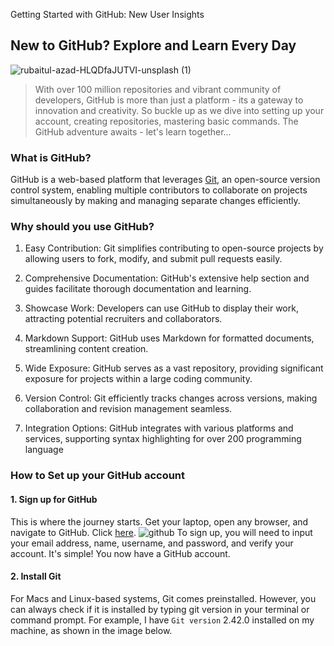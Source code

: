 Getting Started with GitHub: New User Insights
## New to GitHub? Explore and Learn Every Day

![rubaitul-azad-HLQDfaJUTVI-unsplash (1)](https://github.com/lucy-kevin/githubjourney/assets/109363782/997b794b-8e73-4a87-aeec-fd952b8df91e) 

> With over 100 million repositories and vibrant community of developers, GitHub is more than just a platform - its a gateway to innovation and creativity. So buckle up as we dive into setting up your account, creating repositories, mastering basic commands. The GitHub adventure awaits - let's learn together...

### What is GitHub?
GitHub is a web-based platform that leverages [Git](https://www.git-scm.com/#:~:text=Git%20is%20a%20free%20and%20open%20source%20distributed%20version%20control%20system%20designed%20to%20handle%20everything%20from%20small%20to%20very%20large%20projects%20with%20speed%20and%20efficiency.), an open-source version control system, enabling multiple contributors to collaborate on projects simultaneously by making and managing separate changes efficiently.

### Why should you use GitHub?
1. Easy Contribution: Git simplifies contributing to open-source projects by allowing users to fork, modify, and submit pull requests easily.

2. Comprehensive Documentation: GitHub's extensive help section and guides facilitate thorough documentation and learning.

3. Showcase Work: Developers can use GitHub to display their work, attracting potential recruiters and collaborators.

4. Markdown Support: GitHub uses Markdown for formatted documents, streamlining content creation.

5. Wide Exposure: GitHub serves as a vast repository, providing significant exposure for projects within a large coding community.

6. Version Control: Git efficiently tracks changes across versions, making collaboration and revision management seamless.

7. Integration Options: GitHub integrates with various platforms and services, supporting syntax highlighting for over 200 programming language

### How to Set up your GitHub account
#### 1. Sign up for GitHub
This is where the journey starts. Get your laptop, open any browser, and navigate to GitHub. Click [here](https://github.com).
![github](https://github.com/lucy-kevin/githubjourney/assets/109363782/74b43094-d8ab-4a7f-a1d3-573a79589491)
To sign up, you will need to input your email address, name, username, and password, and verify your account. It's simple! You now have a GitHub account.
#### 2. Install Git
For Macs and Linux-based systems, Git comes preinstalled. However, you can always check if it is installed by typing git version in your terminal or command prompt. For example, I have ` Git version ` 2.42.0 installed on my machine, as shown in the image below.


